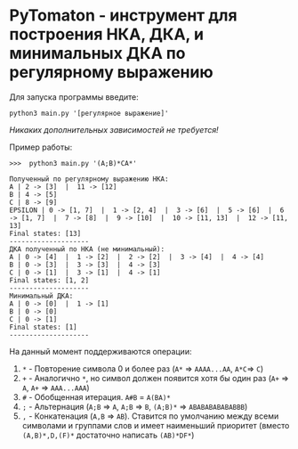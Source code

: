 # PyTomaton - инструмент для построения НКА, ДКА, и минимальных ДКА по регулярному выражению

Для запуска программы введите:

```
python3 main.py '[регулярное выражение]'
```

_Никаких дополнительных зависимостей не требуется!_

Пример работы:

```
>>>  python3 main.py '(A;B)*CA*'

Полученный по регулярному выражению НКА:
A | 2 -> [3]  |  11 -> [12]
B | 4 -> [5]
C | 8 -> [9]
EPSILON | 0 -> [1, 7]  |  1 -> [2, 4]  |  3 -> [6]  |  5 -> [6]  |  6 -> [1, 7]  |  7 -> [8]  |  9 -> [10]  |  10 -> [11, 13]  |  12 -> [11, 13]
Final states: [13]
--------------------
ДКА полученный по НКА (не минимальный): 
A | 0 -> [4]  |  1 -> [2]  |  2 -> [2]  |  3 -> [4]  |  4 -> [4]
B | 0 -> [3]  |  3 -> [3]  |  4 -> [3]
C | 0 -> [1]  |  3 -> [1]  |  4 -> [1]
Final states: [1, 2]
--------------------
Минимальный ДКА:
A | 0 -> [0]  |  1 -> [1]
B | 0 -> [0]
C | 0 -> [1]
Final states: [1]
--------------------
```

На данный момент поддерживаются операции:

1. `*` - Повторение символа 0 и более раз (`A*` => `AAAA...AA`, `A*C`=> `C`)
2. `+` - Аналогично `*`, но символ должен появится хотя бы один раз (`A+` => `A`, `A+` => `AAA...AAA`)
3. `#` - Обобщенная итерация. `A#B` = `A(BA)*`
4. `;` - Альтернация (`A;B` => `A`, `A;B` => `B`, `(A;B)*` => `ABABABABABABBB`)
5. `,` - Конкатенация (`A,B` => `AB`). Ставится по умолчанию между всеми символами и 
группами слов и имеет наименьший приоритет (вместо `(A,B)*,D,(F)*` достаточно написать `(AB)*DF*`)